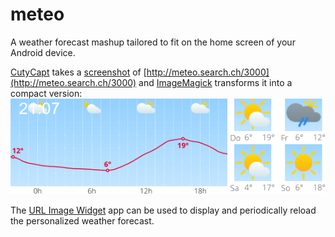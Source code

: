 meteo
=====

A weather forecast mashup tailored to fit on the home screen of your Android device.

[CutyCapt](http://cutycapt.sourceforge.net/) takes a [screenshot](original.png) of [http://meteo.search.ch/3000](http://meteo.search.ch/3000) 
and [ImageMagick](http://www.imagemagick.org/) transforms it into a compact version:
![image](meteo.png "mashup")

The [URL Image Widget](https://play.google.com/store/apps/details?id=com.weite_welt.urlimagewidget) app
can be used to display and periodically reload the personalized weather forecast.
